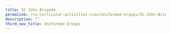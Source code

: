 ```yaml
---
title: St John Brigade
permalink: /co-curricular-activities-ccas/Uniformed-Groups/St-John-Brigade/
description: ""
third_nav_title: Uniformed Groups
---
```

